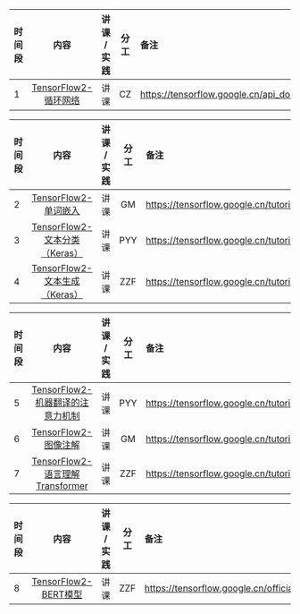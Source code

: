 |时间段 |    内容    |   讲课 / 实践     |    分工  |  备注       |
| :---  |   :---------------:  |  :----------:   |    :----:    | :--- |
|   1   | [TensorFlow2-循环网络]()   | 讲课 |  CZ   |  https://tensorflow.google.cn/api_docs/python/tf/keras/layers/RNN     |


|时间段 |    内容    |   讲课 / 实践     |    分工  |  备注       |
| :---  |   :---------------:  |  :----------:   |    :----:    | :--- |
|   2   | [TensorFlow2-单词嵌入]()   | 讲课 |   GM   |  https://tensorflow.google.cn/tutorials/text/word_embeddings    |
|   3   | [TensorFlow2-文本分类（Keras）]()   | 讲课 |  PYY   |  https://tensorflow.google.cn/tutorials/text/text_classification_rnn   |
|   4   | [TensorFlow2-文本生成（Keras）]()   | 讲课 |  ZZF   |  https://tensorflow.google.cn/tutorials/text/text_generation   |


|时间段 |    内容    |   讲课 / 实践     |    分工  |  备注       |
| :---  |   :---------------:  |  :----------:   |    :----:    | :--- |
|   5   | [TensorFlow2-机器翻译的注意力机制]()   | 讲课 |  PYY   |  https://tensorflow.google.cn/tutorials/text/nmt_with_attention   |
|   6   | [TensorFlow2-图像注解]()   | 讲课 |  GM   |  https://tensorflow.google.cn/tutorials/text/image_captioning   |
|   7   | [TensorFlow2-语言理解Transformer]()   | 讲课 |  ZZF   |  https://tensorflow.google.cn/tutorials/text/transformer   |


|时间段 |    内容    |   讲课 / 实践     |    分工  |  备注       |
| :---  |   :---------------:  |  :----------:   |    :----:    | :--- |
|   8   | [TensorFlow2-BERT模型]()   | 讲课 |  ZZF   |  https://tensorflow.google.cn/official_models/fine_tuning_bert   |

